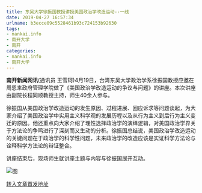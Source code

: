 ```yaml
---
title: 东吴大学徐振国教授讲授美国政治学改造运动--一线
date: 2019-04-27 16:57:34
urlname: b3ecce09c5528461b93c724153b92630
tags: 
- nankai.info
- 南开大学
- 南开
categories:
- nankai.info
- 南开大学
---
```


**南开新闻网讯**(通讯员 王雪珂)4月19日，台湾东吴大学政治学系徐振国教授应邀在周恩来政府管理学院做了《美国政治学改造运动的争议与问题》的讲座。本次讲座由副院长程同顺教授主持，师生40余人参与。

徐振国从美国政治学改造运动的发生原因、过程进展、回应诉求等问题谈起，为大家介绍了美国政治学中实用主义科学观的发展历程以及从行为主义到后行为主义变迁的原因。他还重点向大家介绍了理性选择政治学的演绎逻辑，对美国政治学界关于方法论的争鸣进行了深刻而又生动的分析。徐振国总结说，美国政治学改造运动的关键问题在于政治学的科学性问题，未来政治学的改造应该是实证科学方法论与诠释科学方法论的辩证整合。

讲座结束后，现场师生就讲座主题与内容与徐振国展开互动。

![图](http://news.nankai.edu.cn/pic/0/00/35/03/350347_963467.jpg)

[转入文章首发地址](http://news.nankai.edu.cn/zhxw/system/2019/04/21/000446280.shtml)